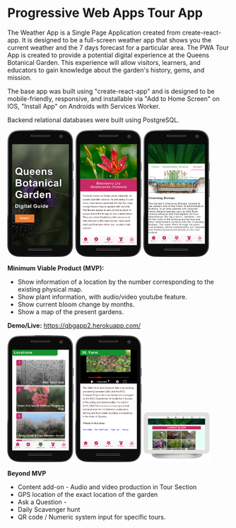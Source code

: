 #   Progressive Web Apps Tour App

The Weather App is a Single Page Application created from create-react-app. It is designed to be a full-screen weather app that shows you the current weather and the 7 days forecast for a particular area.
The PWA Tour App is created to provide a potential digital experience at the Queens Botanical Garden. This experience will allow visitors, learners, and educators to gain knowledge about the garden's history, gems, and mission.

 The base app was built using "create-react-app" and is designed to be mobile-friendly, responsive, and installable via "Add to Home Screen" on IOS, "Install App" on Androids with Services Worker.
 
Backend relational databases were built using PostgreSQL.


<img src = "https://raw.githubusercontent.com/jackyodev/tour/main/frontend/public/qbgapp2.herokuapp.com_(Moto%20G4).png" width = "150px">
<img src = "https://raw.githubusercontent.com/jackyodev/tour/main/frontend/public/qbgapp2.herokuapp.com_home(Moto%20G4)%20(1).png" width = "150px">
<img src = "https://github.com/jackyodev/tour/blob/main/frontend/public/qbgapp2.herokuapp.com_home(Moto%20G4)%20(2).png" width = "150px">


**Minimum Viable Product (MVP):**

-   Show information of a location by the number corresponding to the existing physical map.
-   Show plant information, with audio/video youtube feature.
-   Show current bloom change by months.
-   Show a map of the present gardens.

  **Demo/Live:**
https://qbgapp2.herokuapp.com/


<img src = "https://github.com/jackyodev/tour/blob/main/frontend/public/qbgapp2.herokuapp.com_home(Moto%20G4)%20(4).png" width = "150px">
<img src = "https://github.com/jackyodev/tour/blob/main/frontend/public/qbgapp2.herokuapp.com_home(Moto%20G4)%20(6).png" width = "150px">
<img src = "https://github.com/jackyodev/tour/blob/main/frontend/public/qbgapp2.herokuapp.com_home(Nest%20Hub).png" width = "150px">


**Beyond MVP**

-   Content add-on - Audio and video production in Tour Section
-   GPS location of the exact location of the garden
-   Ask a Question -
-   Daily Scavenger hunt
-   QR code / Numeric system input for specific tours.
